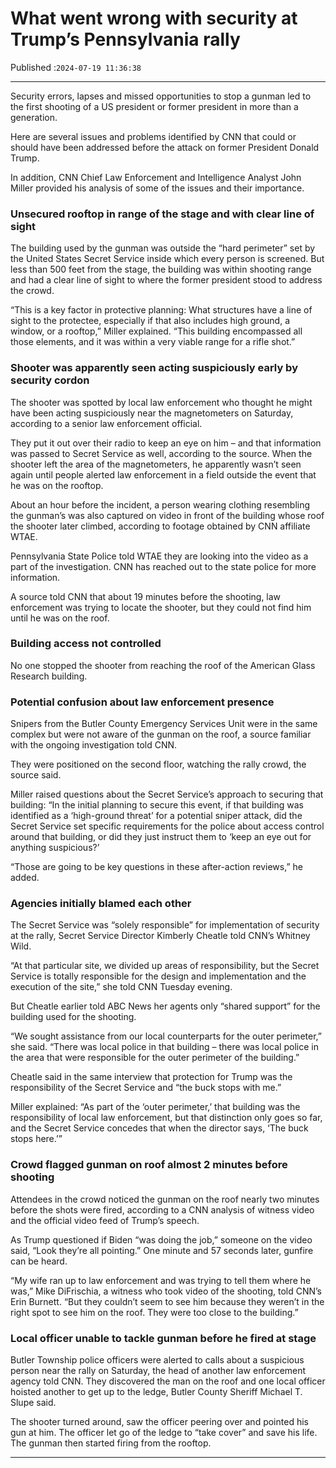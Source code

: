 # What went wrong with security at Trump’s Pennsylvania rally

Published :`2024-07-19 11:36:38`

---

Security errors, lapses and missed opportunities to stop a gunman led to the first shooting of a US president or former president in more than a generation.

Here are several issues and problems identified by CNN that could or should have been addressed before the attack on former President Donald Trump.

In addition, CNN Chief Law Enforcement and Intelligence Analyst John Miller provided his analysis of some of the issues and their importance.

### Unsecured rooftop in range of the stage and with clear line of sight

The building used by the gunman was outside the “hard perimeter” set by the United States Secret Service inside which every person is screened. But less than 500 feet from the stage, the building was within shooting range and had a clear line of sight to where the former president stood to address the crowd.

“This is a key factor in protective planning: What structures have a line of sight to the protectee, especially if that also includes high ground, a window, or a rooftop,” Miller explained. “This building encompassed all those elements, and it was within a very viable range for a rifle shot.”

### Shooter was apparently seen acting suspiciously early by security cordon

The shooter was spotted by local law enforcement who thought he might have been acting suspiciously near the magnetometers on Saturday, according to a senior law enforcement official.

They put it out over their radio to keep an eye on him – and that information was passed to Secret Service as well, according to the source. When the shooter left the area of the magnetometers, he apparently wasn’t seen again until people alerted law enforcement in a field outside the event that he was on the rooftop.

About an hour before the incident, a person wearing clothing resembling the gunman’s was also captured on video in front of the building whose roof the shooter later climbed, according to footage obtained by CNN affiliate WTAE.

Pennsylvania State Police told WTAE they are looking into the video as a part of the investigation. CNN has reached out to the state police for more information.

A source told CNN that about 19 minutes before the shooting, law enforcement was trying to locate the shooter, but they could not find him until he was on the roof.

### Building access not controlled

No one stopped the shooter from reaching the roof of the American Glass Research building.

### Potential confusion about law enforcement presence

Snipers from the Butler County Emergency Services Unit were in the same complex but were not aware of the gunman on the roof, a source familiar with the ongoing investigation told CNN.

They were positioned on the second floor, watching the rally crowd, the source said.

Miller raised questions about the Secret Service’s approach to securing that building: “In the initial planning to secure this event, if that building was identified as a ‘high-ground threat’ for a potential sniper attack, did the Secret Service set specific requirements for the police about access control around that building, or did they just instruct them to ‘keep an eye out for anything suspicious?’

“Those are going to be key questions in these after-action reviews,” he added.

### Agencies initially blamed each other

The Secret Service was “solely responsible” for implementation of security at the rally, Secret Service Director Kimberly Cheatle told CNN’s Whitney Wild.

“At that particular site, we divided up areas of responsibility, but the Secret Service is totally responsible for the design and implementation and the execution of the site,” she told CNN Tuesday evening.

But Cheatle earlier told ABC News her agents only “shared support” for the building used for the shooting.

“We sought assistance from our local counterparts for the outer perimeter,” she said. “There was local police in that building – there was local police in the area that were responsible for the outer perimeter of the building.”

Cheatle said in the same interview that protection for Trump was the responsibility of the Secret Service and “the buck stops with me.”

Miller explained: “As part of the ‘outer perimeter,’ that building was the responsibility of local law enforcement, but that distinction only goes so far, and the Secret Service concedes that when the director says, ‘The buck stops here.’”

### Crowd flagged gunman on roof almost 2 minutes before shooting

Attendees in the crowd noticed the gunman on the roof nearly two minutes before the shots were fired, according to a CNN analysis of witness video and the official video feed of Trump’s speech.

As Trump questioned if Biden “was doing the job,” someone on the video said, “Look they’re all pointing.” One minute and 57 seconds later, gunfire can be heard.

“My wife ran up to law enforcement and was trying to tell them where he was,” Mike DiFrischia, a witness who took video of the shooting, told CNN’s Erin Burnett. “But they couldn’t seem to see him because they weren’t in the right spot to see him on the roof. They were too close to the building.”

### Local officer unable to tackle gunman before he fired at stage

Butler Township police officers were alerted to calls about a suspicious person near the rally on Saturday, the head of another law enforcement agency told CNN. They discovered the man on the roof and one local officer hoisted another to get up to the ledge, Butler County Sheriff Michael T. Slupe said.

The shooter turned around, saw the officer peering over and pointed his gun at him. The officer let go of the ledge to “take cover” and save his life. The gunman then started firing from the rooftop.

---


